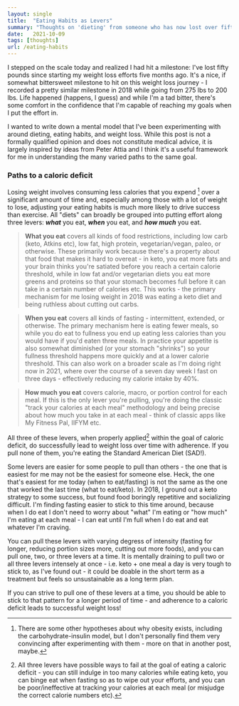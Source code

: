 ```yaml
---
layout: single
title:  "Eating Habits as Levers"
summary: "Thoughts on 'dieting' from someone who has now lost over fifty pounds...twice."
date:   2021-10-09
tags: [thoughts]
url: /eating-habits
---
```


I stepped on the scale today and realized I had hit a milestone: I've lost fifty pounds since starting my weight loss efforts five months ago. It's a nice, if somewhat bittersweet milestone to hit on this weight loss journey - I recorded a pretty similar milestone in 2018 while going from 275 lbs to 200 lbs. Life happened (happens, I guess) and while I'm a tad bitter, there's some comfort in the confidence that I'm capable of reaching my goals when I put the effort in.

I wanted to write down a mental model that I've been experimenting with around dieting, eating habits, and weight loss. While this post is not a formally qualified opinion and does not constitute medical advice, it is largely inspired by ideas from Peter Attia and I think it's a useful framework for me in understanding the many varied paths to the same goal. 

### Paths to a caloric deficit

Losing weight involves consuming less calories that you expend [^1] over a significant amount of time and, especially among those with a lot of weight to lose, adjusting your eating habits is much more likely to drive success than exercise. All "diets" can broadly be grouped into putting effort along three levers: ***what*** you eat, ***when*** you eat, and ***how much*** you eat.

> **What you eat** covers all kinds of food restrictions, including low carb (keto, Atkins etc), low fat, high protein, vegetarian/vegan, paleo, or otherwise. These primarily work because there's a property about that food that makes it hard to overeat - in keto, you eat more fats and your brain thinks you're satiated before you reach a certain calorie threshold, while in low fat and/or vegetarian diets you eat more greens and proteins so that your stomach becomes full before it can take in a certain number of calories etc. This works - the primary mechanism for me losing weight in 2018 was eating a keto diet and being ruthless about cutting out carbs. 

> **When you eat** covers all kinds of fasting - intermittent, extended, or otherwise. The primary mechanism here is eating fewer meals, so while you do eat to fullness you end up eating less calories than you would have if you'd eaten three meals. In practice your appetite is also somewhat diminished (or your stomach "shrinks") so your fullness threshold happens more quickly and at a lower calorie threshold. This can also work on a broader scale as I'm doing right now in 2021, where over the course of a seven day week I fast on three days - effectively reducing my calorie intake by 40%. 

> **How much you eat** covers calorie, macro, or portion control for each meal. If this is the only lever you're pulling, you're doing the classic "track your calories at each meal" methodology and being precise about how much you take in at each meal - think of classic apps like My Fitness Pal, IIFYM etc. 

All three of these levers, when properly applied[^2] within the goal of caloric deficit, do successfully lead to weight loss over time with adherence. If you pull none of them, you're eating the Standard American Diet (SAD!). 

Some levers are easier for some people to pull than others - the one that is easiest for me may not be the easiest for someone else. Heck, the one that's easiest for me today (when to eat/fasting) is not the same as the one that worked the last time (what to eat/keto). In 2018, I ground out a keto strategy to some success, but found food boringly repetitive and socializing difficult. I'm finding fasting easier to stick to this time around, because when I do eat I don't need to worry about "what" I'm eating or "how much" I'm eating at each meal - I can eat until I'm full when I do eat and eat whatever I'm craving. 

You can pull these levers with varying degress of intensity (fasting for longer, reducing portion sizes more, cutting out more foods), and you can pull one, two, or three levers at a time. It is mentally draining to pull two or all three levers intensely at once - i.e. keto + one meal a day is very tough to stick to, as I've found out - it could be doable in the short term as a treatment but feels so unsustainable as a long term plan. 

If you can strive to pull one of these levers at a time, you should be able to stick to that pattern for a longer period of time - and adherence to a caloric deficit leads to successful weight loss!

[^1]: There are some other hypotheses about why obesity exists, including the carbohydrate-insulin model, but I don't personally find them very convincing after experimenting with them - more on that in another post, maybe.

[^2]: All three levers have possible ways to fail at the goal of eating a caloric deficit - you can still indulge in too many calories while eating keto, you can binge eat when fasting so as to wipe out your efforts, and you can be poor/ineffective at tracking your calories at each meal (or misjudge the correct calorie numbers etc).
